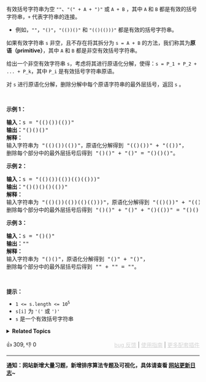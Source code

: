 <p>有效括号字符串为空 <code>""</code>、<code>"(" + A + ")"</code>&nbsp;或&nbsp;<code>A + B</code> ，其中&nbsp;<code>A</code> 和&nbsp;<code>B</code>&nbsp;都是有效的括号字符串，<code>+</code>&nbsp;代表字符串的连接。</p>

<ul> 
 <li>例如，<code>""</code>，<code>"()"</code>，<code>"(())()"</code>&nbsp;和&nbsp;<code>"(()(()))"</code>&nbsp;都是有效的括号字符串。</li> 
</ul>

<p>如果有效字符串 <code>s</code> 非空，且不存在将其拆分为 <code>s = A + B</code>&nbsp;的方法，我们称其为<strong>原语（primitive）</strong>，其中&nbsp;<code>A</code> 和&nbsp;<code>B</code>&nbsp;都是非空有效括号字符串。</p>

<p>给出一个非空有效字符串 <code>s</code>，考虑将其进行原语化分解，使得：<code>s = P_1 + P_2 + ... + P_k</code>，其中&nbsp;<code>P_i</code>&nbsp;是有效括号字符串原语。</p>

<p>对 <code>s</code> 进行原语化分解，删除分解中每个原语字符串的最外层括号，返回 <code>s</code> 。</p>

<p>&nbsp;</p>

<p><strong>示例 1：</strong></p>

<pre>
<strong>输入：</strong>s = "(()())(())"
<strong>输出：</strong>"()()()"
<strong>解释：
</strong>输入字符串为 "(()())(())"，原语化分解得到 "(()())" + "(())"，
删除每个部分中的最外层括号后得到 "()()" + "()" = "()()()"。</pre>

<p><strong>示例 2：</strong></p>

<pre>
<strong>输入：</strong>s = "(()())(())(()(()))"
<strong>输出：</strong>"()()()()(())"
<strong>解释：</strong>
输入字符串为 "(()())(())(()(()))"，原语化分解得到 "(()())" + "(())" + "(()(()))"，
删除每个部分中的最外层括号后得到 "()()" + "()" + "()(())" = "()()()()(())"。
</pre>

<p><strong>示例 3：</strong></p>

<pre>
<strong>输入：</strong>s = "()()"
<strong>输出：</strong>""
<strong>解释：</strong>
输入字符串为 "()()"，原语化分解得到 "()" + "()"，
删除每个部分中的最外层括号后得到 "" + "" = ""。
</pre>

<p>&nbsp;</p>

<p><strong>提示：</strong></p>

<ul> 
 <li><code>1 &lt;= s.length &lt;= 10<sup>5</sup></code></li> 
 <li><code>s[i]</code> 为 <code>'('</code> 或 <code>')'</code></li> 
 <li><code>s</code> 是一个有效括号字符串</li> 
</ul>

<details><summary><strong>Related Topics</strong></summary>栈 | 字符串</details><br>

<div>👍 309, 👎 0<span style='float: right;'><span style='color: gray;'><a href='https://github.com/labuladong/fucking-algorithm/issues' target='_blank' style='color: lightgray;text-decoration: underline;'>bug 反馈</a> | <a href='https://labuladong.online/algo/fname.html?fname=jb插件简介' target='_blank' style='color: lightgray;text-decoration: underline;'>使用指南</a> | <a href='https://labuladong.online/algo/' target='_blank' style='color: lightgray;text-decoration: underline;'>更多配套插件</a></span></span></div>

<div id="labuladong"><hr>

**通知：网站新增大量习题，新增排序算法专题及可视化，具体请查看 [网站更新日志](https://labuladong.online/algo/changelog/website/)~**

</div>

